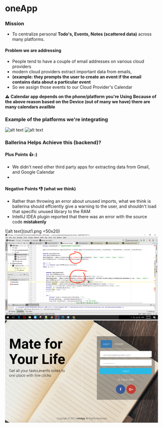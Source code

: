 # oneApp
### Mission 
- To centralize personal **Todo's, Events, Notes (scattered data)** across many platforms.

#### Problem we are addressing 
- People tend to have a couple of email addresses on various cloud providers
- modern cloud providers extract important data from emails,
- **(example: they prompts the user to create an event if the email contains data about a particular event**
- So we assign those events to our Cloud Provider's Calendar

⚠️️ **Calendar app depends on the phone/platform you're Using**
**Because of the above reason based on the Device (out of many we have) there are many calendars availble**

### Example of the platforms we're integrating
![alt text](https://ssl.gstatic.com/ui/v1/icons/mail/images/favicon5.ico "Logo Title Text 1")
![alt text](https://outlook.live.com/owa/favicon.ico "Logo Title Text 1")


### Ballerina Helps Achieve this (backend)?
#### Plus Points 👍 :)
- We didn't need other third party apps for extracting data from Gmail, and Google Calendar 
- 

#### Negative Points 👎 (what we think)
- Rather than throwing an error about unused imports, what we think is ballerina should effciently give a warning to the user, and shouldn't load that specific unused library to the RAM
- IntelliJ IDEA plugin reported that there was an error with the source code **mistakenly**


![alt text](out1.png =50x20)
![alt text](error.png "ok")
![alt text](out.png "ok")